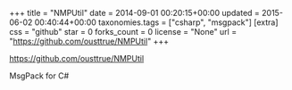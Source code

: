 +++
title = "NMPUtil"
date = 2014-09-01 00:20:15+00:00
updated = 2015-06-02 00:40:44+00:00
taxonomies.tags = ["csharp", "msgpack"]
[extra]
css = "github"
star = 0
forks_count = 0
license = "None"
url = "https://github.com/ousttrue/NMPUtil"
+++

<https://github.com/ousttrue/NMPUtil>

MsgPack for C#
